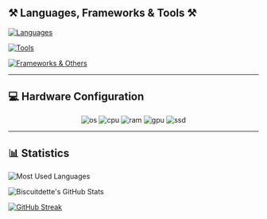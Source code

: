 ## ⚒️ Languages, Frameworks & Tools ⚒️

[![Languages](https://skillicons.dev/icons?i=python,lua,html,css)](https://skillicons.dev)

[![Tools](https://skillicons.dev/icons?i=windows,linux,ubuntu,debian,raspberrypi,vscode,pycharm,robloxstudio)](https://skillicons.dev)

[![Frameworks & Others](https://skillicons.dev/icons?i=discord,bash,github,git,mysql,redis,django,docker,nginx,cloudflare)](https://skillicons.dev)

---

## 💻 Hardware Configuration

<p align="center">
  <img alt="os" src="https://img.shields.io/badge/OS-Windows 11 Pro-blue?style=for-the-badge&logo=windows"/>
  <img alt="cpu" src="https://img.shields.io/badge/CPU-i5 14600K-blue?style=for-the-badge&logo=intel"/>
  <img alt="ram" src="https://img.shields.io/badge/RAM-32GB DDR4-yellow?style=for-the-badge&logo=corsair"/>
  <img alt="gpu" src="https://img.shields.io/badge/GPU-RTX 4060-green?style=for-the-badge&logo=nvidia&logoColor=white"/>
  <img alt="ssd" src="https://img.shields.io/badge/SSD-990 PRO-red?style=for-the-badge&logo=samsung"/>
</p>

---

## 📊 Statistics

![Most Used Languages](https://github-readme-stats.vercel.app/api/top-langs/?username=Biscuitdette&theme=onedark)

![Biscuitdette's GitHub Stats](https://github-readme-stats.vercel.app/api?username=Biscuitdette&show_icons=true&theme=onedark)

[![GitHub Streak](https://streak-stats.demolab.com?user=Biscuitdette&theme=onedark)](https://git.io/streak-stats)
